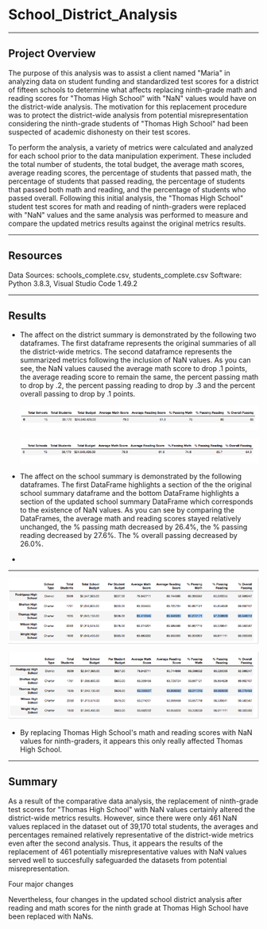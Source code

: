 # School_District_Analysis
-----------------------------
## Project Overview

The purpose of this analysis was to assist a client named "Maria" in analyzing data on student funding and standardized test scores for a district of fifteen schools to determine what affects replacing ninth-grade math and reading scores for "Thomas High School" with "NaN" values would have on the district-wide analysis.  The motivation for this replacement procedure was to protect the district-wide analysis from potential misrepresentation considering the ninth-grade students of "Thomas High School" had been suspected of academic dishonesty on their test scores.

To perform the analysis, a variety of metrics were calculated and analyzed for each school prior to the data manipulation experiment.  These included the total number of students, the total budget, the average math scores, average reading scores, the percentage of students that passed math, the percentage of students that passed reading, the percentage of students that passed both math and reading, and the percentage of students who passed overall.  Following this initial analysis, the "Thomas High School" student test scores for math and reading of ninth-graders were replaced with "NaN" values and the same analysis was performed to measure and compare the updated metrics results against the original metrics results.

----------------------------
## Resources

Data Sources:  schools_complete.csv, students_complete.csv
Software:  Python 3.8.3, Visual Studio Code 1.49.2

----------------------------
## Results

- The affect on the district summary is demonstrated by the following two dataframes.  The first dataframe represents the original summaries of all the district-wide metrics.  The second dataframce represents the summarized metrics following the inclusion of NaN values.  As you can see, the NaN values caused the average math score to drop .1 points, the average reading score to remain the same, the percent passing math to drop by .2, the percent passing reading to drop by .3 and the percent overall passing to drop by .1 points.
 
     ![](Resources/district_summary_df_originalone.png)

    ![](Resources/district_summary_df_new_with%20NaNs.png)

- The affect on the school summary is demonstrated by the following dataframes. The first DataFrame highlights a section of the the original school summary dataframe and the bottom DataFrame highlights a section of the updated school summary DataFrame which corresponds to the existence of NaN values.  As you can see by comparing the DataFrames, the average math and reading scores stayed relatively unchanged, the % passing math decreased by 26.4%, the % passing reading decreased by 27.6%.
The % overall passing decreased by 26.0%.
- 
----------------------------

![](Resources/school_summary_df_original.png)

![](Resources/school_summary_df_NaN.png)


- By replacing Thomas High School's math and reading scores with NaN values for ninth-graders, it appears this only really affected Thomas High School.

--------------------------

## Summary

As a result of the comparative data analysis, the replacement of ninth-grade test scores for "Thomas High School" with NaN values certainly altered the district-wide metrics results.  However, since there were only 461 NaN values replaced in the dataset out of 39,170 total students, the averages and percentages remained relatively representative of the district-wide metrics even after the second analysis.  Thus, it appears the results of the replacement of 461 potentially misrepresentative values with NaN values served well to succesfully safeguarded the datasets from potential misrepresentation.

Four major changes



Nevertheless, four changes in the updated school district analysis after reading and math scores for the ninth grade at Thomas High School have been replaced with NaNs.
